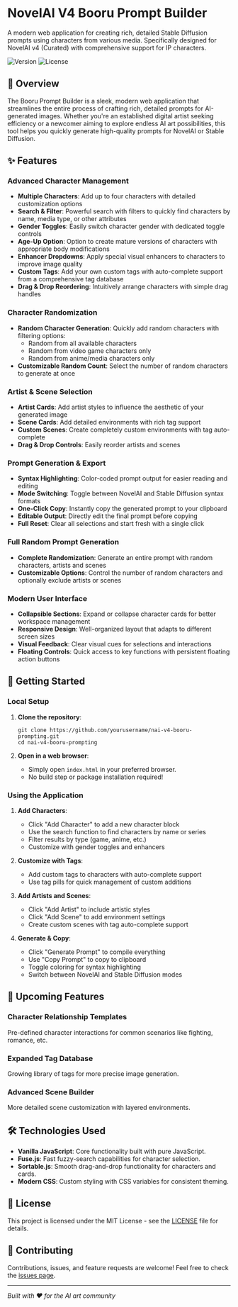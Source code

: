 # NovelAI V4 Booru Prompt Builder

A modern web application for creating rich, detailed Stable Diffusion prompts using characters from various media. Specifically designed for NovelAI v4 (Curated) with comprehensive support for IP characters.

![Version](https://img.shields.io/badge/version-1.5.0-blue.svg)
![License](https://img.shields.io/badge/license-MIT-green.svg)

## 🎨 Overview

The Booru Prompt Builder is a sleek, modern web application that streamlines the entire process of crafting rich, detailed prompts for AI-generated images. Whether you're an established digital artist seeking efficiency or a newcomer aiming to explore endless AI art possibilities, this tool helps you quickly generate high-quality prompts for NovelAI or Stable Diffusion.

## ✨ Features

### Advanced Character Management
- **Multiple Characters**: Add up to four characters with detailed customization options
- **Search & Filter**: Powerful search with filters to quickly find characters by name, media type, or other attributes
- **Gender Toggles**: Easily switch character gender with dedicated toggle controls
- **Age-Up Option**: Option to create mature versions of characters with appropriate body modifications
- **Enhancer Dropdowns**: Apply special visual enhancers to characters to improve image quality
- **Custom Tags**: Add your own custom tags with auto-complete support from a comprehensive tag database
- **Drag & Drop Reordering**: Intuitively arrange characters with simple drag handles

### Character Randomization
- **Random Character Generation**: Quickly add random characters with filtering options:
  - Random from all available characters
  - Random from video game characters only
  - Random from anime/media characters only
- **Customizable Random Count**: Select the number of random characters to generate at once

### Artist & Scene Selection
- **Artist Cards**: Add artist styles to influence the aesthetic of your generated image
- **Scene Cards**: Add detailed environments with rich tag support
- **Custom Scenes**: Create completely custom environments with tag auto-complete
- **Drag & Drop Controls**: Easily reorder artists and scenes

### Prompt Generation & Export
- **Syntax Highlighting**: Color-coded prompt output for easier reading and editing
- **Mode Switching**: Toggle between NovelAI and Stable Diffusion syntax formats
- **One-Click Copy**: Instantly copy the generated prompt to your clipboard
- **Editable Output**: Directly edit the final prompt before copying
- **Full Reset**: Clear all selections and start fresh with a single click

### Full Random Prompt Generation
- **Complete Randomization**: Generate an entire prompt with random characters, artists and scenes
- **Customizable Options**: Control the number of random characters and optionally exclude artists or scenes

### Modern User Interface
- **Collapsible Sections**: Expand or collapse character cards for better workspace management
- **Responsive Design**: Well-organized layout that adapts to different screen sizes
- **Visual Feedback**: Clear visual cues for selections and interactions
- **Floating Controls**: Quick access to key functions with persistent floating action buttons

## 🚀 Getting Started

### Local Setup

1. **Clone the repository**:
   ```
   git clone https://github.com/yourusername/nai-v4-booru-prompting.git
   cd nai-v4-booru-prompting
   ```

2. **Open in a web browser**:
   - Simply open `index.html` in your preferred browser.
   - No build step or package installation required!

### Using the Application

1. **Add Characters**: 
   - Click "Add Character" to add a new character block
   - Use the search function to find characters by name or series
   - Filter results by type (game, anime, etc.)
   - Customize with gender toggles and enhancers

2. **Customize with Tags**:
   - Add custom tags to characters with auto-complete support
   - Use tag pills for quick management of custom additions

3. **Add Artists and Scenes**:
   - Click "Add Artist" to include artistic styles
   - Click "Add Scene" to add environment settings
   - Create custom scenes with tag auto-complete support

4. **Generate & Copy**:
   - Click "Generate Prompt" to compile everything
   - Use "Copy Prompt" to copy to clipboard
   - Toggle coloring for syntax highlighting
   - Switch between NovelAI and Stable Diffusion modes

## 🔮 Upcoming Features

### Character Relationship Templates
Pre-defined character interactions for common scenarios like fighting, romance, etc.

### Expanded Tag Database
Growing library of tags for more precise image generation.

### Advanced Scene Builder
More detailed scene customization with layered environments.

## 🛠️ Technologies Used

- **Vanilla JavaScript**: Core functionality built with pure JavaScript.
- **Fuse.js**: Fast fuzzy-search capabilities for character selection.
- **Sortable.js**: Smooth drag-and-drop functionality for characters and cards.
- **Modern CSS**: Custom styling with CSS variables for consistent theming.

## 📄 License

This project is licensed under the MIT License - see the [LICENSE](LICENSE) file for details.

## 🤝 Contributing

Contributions, issues, and feature requests are welcome! Feel free to check the [issues page](https://github.com/yourusername/nai-v4-booru-prompting/issues).

---

*Built with ❤️ for the AI art community*
